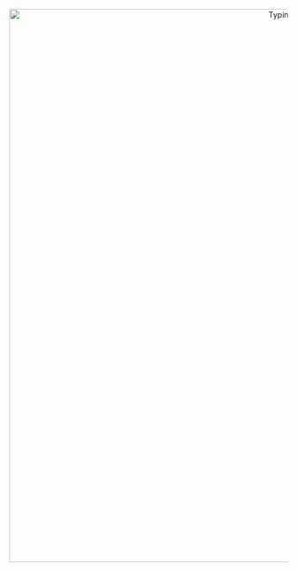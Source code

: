 

<p align="center">
  <img src="https://readme-typing-svg.herokuapp.com?font=Roboto&pause=1000&width=1000&lines=Hola+Amigo+%3A%29" alt="Typing SVG" width="1000">
</p>
